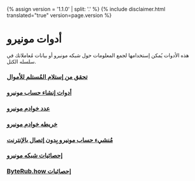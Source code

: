 {% assign version = '1.1.0' | split: '.' %}
{% include disclaimer.html translated="true" version=page.version %}
# أدوات مونيرو

هذه الأدوات يُمكن إستخدامها لجمع المعلومات حول شبكه مونيرو أو بيانات مُعاملاتك في سلسله الكتل.

### [تحقق من إستلام المُستلم للأموال](http://btrtests.llcoins.net/checktx.html)

### [أدوات إنشاء حساب مونيرو](https://btr.llcoins.net/)

### [عدد خوادم مونيرو](http://byterubnodes.i2p.xyz/)

### [خريطه خوادم مونيرو](https://byterubhash.com/nodes-distribution.html)

### [مُنشيء حساب مونيرو بِدون إتصال بالإنترنت](http://byterubaddress.org/)

### [إحصائيات شبكه مونيرو](http://byterubblocks.info/stats)

### [ByteRub.how إحصائيات](https://www.byterub.how/)
